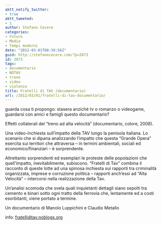 ```yaml
---
aktt_notify_twitter:
- true
aktt_tweeted:
- 1
author: Stefano Cecere
categories:
- Futuro
- Media
- Tempi moderni
date: "2012-03-01T08:39:56Z"
guid: http://stefanocecere.com/?p=2873
id: 2873
tags:
- documentario
- NOTAV
- treno
- video
- violenza
title: Fratelli di TAV (documentario)
url: /2012/03/01/fratelli-di-tav-documentario/
---
```


guarda cosa ti propongo: stasera anzichè tv o romanzo o videogame, guardarsi con amici e famigli questo documentario?

Effetti collaterali del &#8220;treno ad alta velocità&#8221; (documentario, colore, 2008).
  
Una video-inchiesta sull&#8217;impatto della TAV lungo la penisola italiana. Lo scenario che si dipana analizzando l&#8217;impatto che questa &#8220;Grande Opera&#8221; esercita sui territori che attraversa &#8211; in termini ambientali, sociali ed economico/finanziari &#8211; è sorprendente.
  
Altrettanto sorprendenti ed esemplari le proteste delle popolazioni che quell&#8217;impatto, inevitabilmente, subiscono. &#8220;Fratelli di Tav&#8221; combina il racconto di queste lotte ad una spinosa inchiesta sui rapporti tra criminalità organizzata, imprese e corruzione politica &#8211; rapporti anch&#8217;essi ad &#8220;Alta Velocità&#8221; &#8211; intercorsi nella realizzazione della Tav.
  
Un&#8217;analisi scomoda che svela quali inquietanti dettagli siano sepolti tra cemento e binari sotto ogni tratto della ferrovia che, lentamente ed a costi esorbitanti, viene portato a termine.

Un documentario di Manolo Luppichini e Claudio Metallo
  
info: [fratelliditav.noblogs.org](http://fratelliditav.noblogs.org)